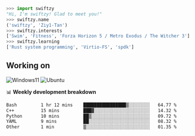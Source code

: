 ```python
>>> import swiftzy
"Hi, I'm swiftzy! Glad to meet you!"
>>> swiftzy.name
('swiftzy', 'Ziy1-Tan')
>>> swiftzy.interests
['Swim', 'Fitness', 'Forza Horizon 5 / Metro Exodus / The Witcher 3']
>>> swiftzy.learning
['Rust system programming', 'Virtio-FS', 'spdk']
```

## Working on

![Windows11](https://img.shields.io/badge/Windows%2011-00adef?style=flat-square&logo=windows&logoColor=ffffff)
![Ubuntu](https://img.shields.io/badge/Ubuntu%20(WSL)-dd4814?style=flat-square&logo=ubuntu&logoColor=ffffff)

📊 **Weekly development breakdown**
<!--START_SECTION:waka-->

```txt
Bash         1 hr 12 mins    ████████████████▒░░░░░░░░   64.77 %
C++          15 mins         ███▓░░░░░░░░░░░░░░░░░░░░░   14.32 %
Python       10 mins         ██▒░░░░░░░░░░░░░░░░░░░░░░   09.72 %
YAML         9 mins          ██░░░░░░░░░░░░░░░░░░░░░░░   08.32 %
Other        1 min           ▒░░░░░░░░░░░░░░░░░░░░░░░░   01.35 %
```

<!--END_SECTION:waka-->
